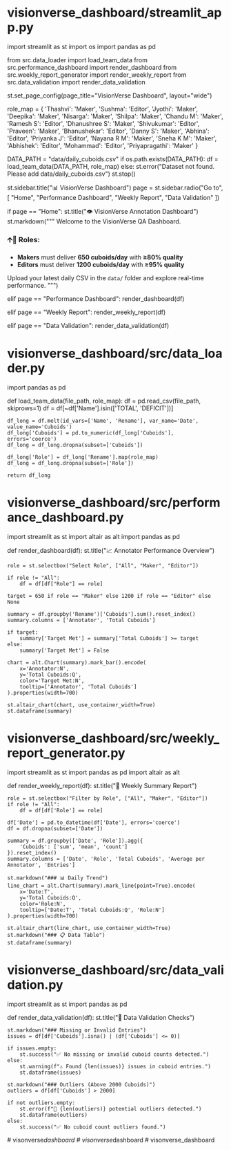 # visionverse_dashboard/streamlit_app.py
import streamlit as st
import os
import pandas as pd

from src.data_loader import load_team_data
from src.performance_dashboard import render_dashboard
from src.weekly_report_generator import render_weekly_report
from src.data_validation import render_data_validation

st.set_page_config(page_title="VisionVerse Dashboard", layout="wide")

role_map = {
    'Thashvi': 'Maker', 'Sushma': 'Editor', 'Jyothi': 'Maker', 'Deepika': 'Maker',
    'Nisarga': 'Maker', 'Shilpa': 'Maker', 'Chandu M': 'Maker', 'Ramesh S': 'Editor',
    'Dhanushree S': 'Maker', 'Shivukumar': 'Editor', 'Praveen': 'Maker',
    'Bhanushekar': 'Editor', 'Danny S': 'Maker', 'Abhina': 'Editor',
    'Priyanka J': 'Editor', 'Nayana R M': 'Maker', 'Sneha K M': 'Maker',
    'Abhishek': 'Editor', 'Mohammad': 'Editor', 'Priyapragathi': 'Maker'
}

DATA_PATH = "data/daily_cuboids.csv"
if os.path.exists(DATA_PATH):
    df = load_team_data(DATA_PATH, role_map)
else:
    st.error("Dataset not found. Please add data/daily_cuboids.csv")
    st.stop()

st.sidebar.title("📊 VisionVerse Dashboard")
page = st.sidebar.radio("Go to", [
    "Home", "Performance Dashboard", "Weekly Report", "Data Validation"
])

if page == "Home":
    st.title("👁️ VisionVerse Annotation Dashboard")
    st.markdown("""
Welcome to the VisionVerse QA Dashboard.

### 🡩‍🛫 Roles:
- **Makers** must deliver **650 cuboids/day** with **≥80% quality**
- **Editors** must deliver **1200 cuboids/day** with **≥95% quality**

Upload your latest daily CSV in the `data/` folder and explore real-time performance.
""")

elif page == "Performance Dashboard":
    render_dashboard(df)

elif page == "Weekly Report":
    render_weekly_report(df)

elif page == "Data Validation":
    render_data_validation(df)


# visionverse_dashboard/src/data_loader.py
import pandas as pd

def load_team_data(file_path, role_map):
    df = pd.read_csv(file_path, skiprows=1)
    df = df[~df['Name'].isin(['TOTAL', 'DEFICIT'])]

    df_long = df.melt(id_vars=['Name', 'Rename'], var_name='Date', value_name='Cuboids')
    df_long['Cuboids'] = pd.to_numeric(df_long['Cuboids'], errors='coerce')
    df_long = df_long.dropna(subset=['Cuboids'])

    df_long['Role'] = df_long['Rename'].map(role_map)
    df_long = df_long.dropna(subset=['Role'])

    return df_long


# visionverse_dashboard/src/performance_dashboard.py
import streamlit as st
import altair as alt
import pandas as pd

def render_dashboard(df):
    st.title("📈 Annotator Performance Overview")

    role = st.selectbox("Select Role", ["All", "Maker", "Editor"])

    if role != "All":
        df = df[df["Role"] == role]

    target = 650 if role == "Maker" else 1200 if role == "Editor" else None

    summary = df.groupby('Rename')['Cuboids'].sum().reset_index()
    summary.columns = ['Annotator', 'Total Cuboids']

    if target:
        summary['Target Met'] = summary['Total Cuboids'] >= target
    else:
        summary['Target Met'] = False

    chart = alt.Chart(summary).mark_bar().encode(
        x='Annotator:N',
        y='Total Cuboids:Q',
        color='Target Met:N',
        tooltip=['Annotator', 'Total Cuboids']
    ).properties(width=700)

    st.altair_chart(chart, use_container_width=True)
    st.dataframe(summary)


# visionverse_dashboard/src/weekly_report_generator.py
import streamlit as st
import pandas as pd
import altair as alt

def render_weekly_report(df):
    st.title("📅 Weekly Summary Report")

    role = st.selectbox("Filter by Role", ["All", "Maker", "Editor"])
    if role != "All":
        df = df[df['Role'] == role]

    df['Date'] = pd.to_datetime(df['Date'], errors='coerce')
    df = df.dropna(subset=['Date'])

    summary = df.groupby(['Date', 'Role']).agg({
        'Cuboids': ['sum', 'mean', 'count']
    }).reset_index()
    summary.columns = ['Date', 'Role', 'Total Cuboids', 'Average per Annotator', 'Entries']

    st.markdown("### 📊 Daily Trend")
    line_chart = alt.Chart(summary).mark_line(point=True).encode(
        x='Date:T',
        y='Total Cuboids:Q',
        color='Role:N',
        tooltip=['Date:T', 'Total Cuboids:Q', 'Role:N']
    ).properties(width=700)

    st.altair_chart(line_chart, use_container_width=True)
    st.markdown("### 📋 Data Table")
    st.dataframe(summary)


# visionverse_dashboard/src/data_validation.py
import streamlit as st
import pandas as pd

def render_data_validation(df):
    st.title("🧪 Data Validation Checks")

    st.markdown("### Missing or Invalid Entries")
    issues = df[df['Cuboids'].isna() | (df['Cuboids'] <= 0)]

    if issues.empty:
        st.success("✅ No missing or invalid cuboid counts detected.")
    else:
        st.warning(f"⚠️ Found {len(issues)} issues in cuboid entries.")
        st.dataframe(issues)

    st.markdown("### Outliers (Above 2000 Cuboids)")
    outliers = df[df['Cuboids'] > 2000]

    if not outliers.empty:
        st.error(f"🚨 {len(outliers)} potential outliers detected.")
        st.dataframe(outliers)
    else:
        st.success("✅ No cuboid count outliers found.")
#   v i s o n v e r s e _ d a s h b o a r d  
 #   v i s o n v e r s e _ d a s h b o a r d  
 #   v i s o n v e r s e _ d a s h b o a r d  
 